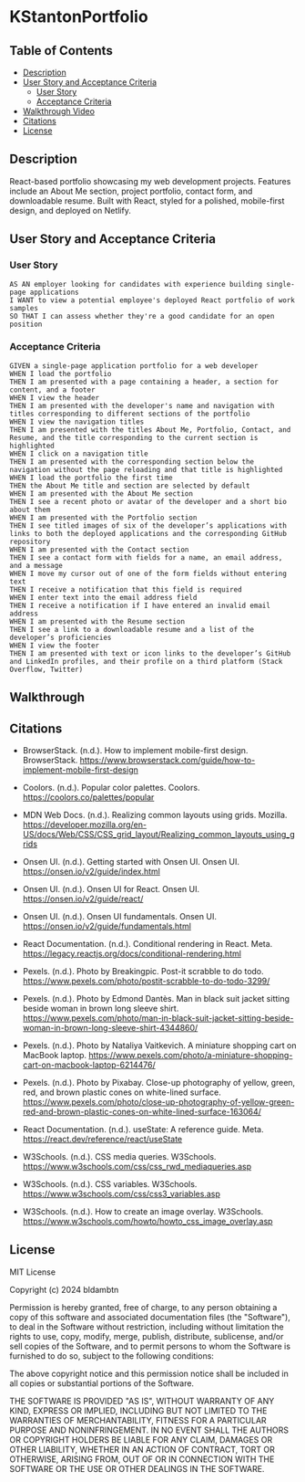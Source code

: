 # KStantonPortfolio

## Table of Contents
- [Description](#description)
- [User Story and Acceptance Criteria](#user-story-and-acceptance-criteria)
  - [User Story](#user-story)
  - [Acceptance Criteria](#acceptance-criteria)
- [Walkthrough Video](#Walkthrough-Video)
- [Citations](#citations)
- [License](#license)

## Description
React-based portfolio showcasing my web development projects. Features include an About Me section, project portfolio, contact form, and downloadable resume. Built with React, styled for a polished, mobile-first design, and deployed on Netlify.

## User Story and Acceptance Criteria

### User Story
```
AS AN employer looking for candidates with experience building single-page applications
I WANT to view a potential employee's deployed React portfolio of work samples
SO THAT I can assess whether they're a good candidate for an open position
```

### Acceptance Criteria
```
GIVEN a single-page application portfolio for a web developer
WHEN I load the portfolio
THEN I am presented with a page containing a header, a section for content, and a footer
WHEN I view the header
THEN I am presented with the developer's name and navigation with titles corresponding to different sections of the portfolio
WHEN I view the navigation titles
THEN I am presented with the titles About Me, Portfolio, Contact, and Resume, and the title corresponding to the current section is highlighted
WHEN I click on a navigation title
THEN I am presented with the corresponding section below the navigation without the page reloading and that title is highlighted
WHEN I load the portfolio the first time
THEN the About Me title and section are selected by default
WHEN I am presented with the About Me section
THEN I see a recent photo or avatar of the developer and a short bio about them
WHEN I am presented with the Portfolio section
THEN I see titled images of six of the developer’s applications with links to both the deployed applications and the corresponding GitHub repository
WHEN I am presented with the Contact section
THEN I see a contact form with fields for a name, an email address, and a message
WHEN I move my cursor out of one of the form fields without entering text
THEN I receive a notification that this field is required
WHEN I enter text into the email address field
THEN I receive a notification if I have entered an invalid email address
WHEN I am presented with the Resume section
THEN I see a link to a downloadable resume and a list of the developer’s proficiencies
WHEN I view the footer
THEN I am presented with text or icon links to the developer’s GitHub and LinkedIn profiles, and their profile on a third platform (Stack Overflow, Twitter) 
```
## Walkthrough

## Citations

*   BrowserStack. (n.d.). How to implement mobile-first design. BrowserStack. https://www.browserstack.com/guide/how-to-implement-mobile-first-design

*   Coolors. (n.d.). Popular color palettes. Coolors. https://coolors.co/palettes/popular

*   MDN Web Docs. (n.d.). Realizing common layouts using grids. Mozilla. https://developer.mozilla.org/en-US/docs/Web/CSS/CSS_grid_layout/Realizing_common_layouts_using_grids

*   Onsen UI. (n.d.). Getting started with Onsen UI. Onsen UI. https://onsen.io/v2/guide/index.html

*   Onsen UI. (n.d.). Onsen UI for React. Onsen UI. https://onsen.io/v2/guide/react/

*   Onsen UI. (n.d.). Onsen UI fundamentals. Onsen UI. https://onsen.io/v2/guide/fundamentals.html

*   React Documentation. (n.d.). Conditional rendering in React. Meta. https://legacy.reactjs.org/docs/conditional-rendering.html

*   Pexels. (n.d.). Photo by Breakingpic. Post-it scrabble to do todo. https://www.pexels.com/photo/postit-scrabble-to-do-todo-3299/

*   Pexels. (n.d.). Photo by Edmond Dantès. Man in black suit jacket sitting beside woman in brown long sleeve shirt. https://www.pexels.com/photo/man-in-black-suit-jacket-sitting-beside-woman-in-brown-long-sleeve-shirt-4344860/

*   Pexels. (n.d.). Photo by Nataliya Vaitkevich. A miniature shopping cart on MacBook laptop. https://www.pexels.com/photo/a-miniature-shopping-cart-on-macbook-laptop-6214476/

*   Pexels. (n.d.). Photo by Pixabay. Close-up photography of yellow, green, red, and brown plastic cones on white-lined surface. https://www.pexels.com/photo/close-up-photography-of-yellow-green-red-and-brown-plastic-cones-on-white-lined-surface-163064/

*   React Documentation. (n.d.). useState: A reference guide. Meta. https://react.dev/reference/react/useState

*   W3Schools. (n.d.). CSS media queries. W3Schools. https://www.w3schools.com/css/css_rwd_mediaqueries.asp

*   W3Schools. (n.d.). CSS variables. W3Schools. https://www.w3schools.com/css/css3_variables.asp

*   W3Schools. (n.d.). How to create an image overlay. W3Schools. https://www.w3schools.com/howto/howto_css_image_overlay.asp

## License
MIT License

Copyright (c) 2024 bldambtn

Permission is hereby granted, free of charge, to any person obtaining a copy
of this software and associated documentation files (the "Software"), to deal
in the Software without restriction, including without limitation the rights
to use, copy, modify, merge, publish, distribute, sublicense, and/or sell
copies of the Software, and to permit persons to whom the Software is
furnished to do so, subject to the following conditions:

The above copyright notice and this permission notice shall be included in all
copies or substantial portions of the Software.

THE SOFTWARE IS PROVIDED "AS IS", WITHOUT WARRANTY OF ANY KIND, EXPRESS OR
IMPLIED, INCLUDING BUT NOT LIMITED TO THE WARRANTIES OF MERCHANTABILITY,
FITNESS FOR A PARTICULAR PURPOSE AND NONINFRINGEMENT. IN NO EVENT SHALL THE
AUTHORS OR COPYRIGHT HOLDERS BE LIABLE FOR ANY CLAIM, DAMAGES OR OTHER
LIABILITY, WHETHER IN AN ACTION OF CONTRACT, TORT OR OTHERWISE, ARISING FROM,
OUT OF OR IN CONNECTION WITH THE SOFTWARE OR THE USE OR OTHER DEALINGS IN THE
SOFTWARE.